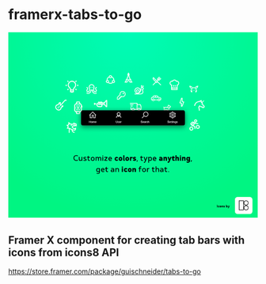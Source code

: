 # framerx-tabs-to-go

![alt text](https://github.com/schneigui/framerx-tabs-to-go/blob/master/thumb.png?raw=true)

## Framer X component for creating tab bars with icons from icons8 API

https://store.framer.com/package/guischneider/tabs-to-go
